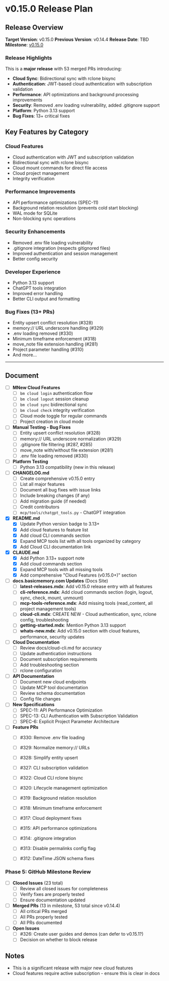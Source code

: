# v0.15.0 Release Plan

## Release Overview

**Target Version**: v0.15.0
**Previous Version**: v0.14.4
**Release Date**: TBD
**Milestone**: [v0.15.0](https://github.com/basicmachines-co/basic-memory/milestone)

### Release Highlights

This is a **major release** with 53 merged PRs introducing:
- **Cloud Sync**: Bidirectional sync with rclone bisync
- **Authentication**: JWT-based cloud authentication with subscription validation
- **Performance**: API optimizations and background processing improvements
- **Security**: Removed .env loading vulnerability, added .gitignore support
- **Platform**: Python 3.13 support
- **Bug Fixes**: 13+ critical fixes

## Key Features by Category

### Cloud Features
- Cloud authentication with JWT and subscription validation
- Bidirectional sync with rclone bisync
- Cloud mount commands for direct file access
- Cloud project management
- Integrity verification

### Performance Improvements
- API performance optimizations (SPEC-11)
- Background relation resolution (prevents cold start blocking)
- WAL mode for SQLite
- Non-blocking sync operations

### Security Enhancements
- Removed .env file loading vulnerability
- .gitignore integration (respects gitignored files)
- Improved authentication and session management
- Better config security

### Developer Experience
- Python 3.13 support
- ChatGPT tools integration
- Improved error handling
- Better CLI output and formatting

### Bug Fixes (13+ PRs)
- Entity upsert conflict resolution (#328)
- memory:// URL underscore handling (#329)
- .env loading removed (#330)
- Minimum timeframe enforcement (#318)
- move_note file extension handling (#281)
- Project parameter handling (#310)
- And more...

---

## Document

- [ ] **MNew Cloud Features**
  - [ ] `bm cloud login` authentication flow
  - [ ] `bm cloud logout` session cleanup
  - [ ] `bm cloud sync` bidirectional sync
  - [ ] `bm cloud check` integrity verification
  - [ ] Cloud mode toggle for regular commands
  - [ ] Project creation in cloud mode

- [ ] **Manual Testing - Bug Fixes**
  - [ ] Entity upsert conflict resolution (#328)
  - [ ] memory:// URL underscore normalization (#329)
  - [ ] .gitignore file filtering (#287, #285)
  - [ ] move_note with/without file extension (#281)
  - [ ]  .env file loading removed (#330)

- [ ] **Platform Testing**
  - [ ] Python 3.13 compatibility (new in this release)

- [ ] **CHANGELOG.md**
  - [ ] Create comprehensive v0.15.0 entry
  - [ ] List all major features
  - [ ] Document all bug fixes with issue links
  - [ ] Include breaking changes (if any)
  - [ ] Add migration guide (if needed)
  - [ ] Credit contributors
  - [ ] `mcp/tools/chatgpt_tools.py` - ChatGPT integration

- [x] **README.md**
  - [x] Update Python version badge to 3.13+
  - [x] Add cloud features to feature list
  - [x] Add cloud CLI commands section
  - [x] Expand MCP tools list with all tools organized by category
  - [x] Add Cloud CLI documentation link

- [x] **CLAUDE.md**
  - [x] Add Python 3.13+ support note
  - [x] Add cloud commands section
  - [x] Expand MCP tools with all missing tools
  - [x] Add comprehensive "Cloud Features (v0.15.0+)" section

- [ ] **docs.basicmemory.com Updates** (Docs Site)
  - [ ] **latest-releases.mdx**: Add v0.15.0 release entry with all features
  - [ ] **cli-reference.mdx**: Add cloud commands section (login, logout, sync, check, mount, unmount)
  - [ ] **mcp-tools-reference.mdx**: Add missing tools (read_content, all project management tools)
  - [ ] **cloud-cli.mdx**: CREATE NEW - Cloud authentication, sync, rclone config, troubleshooting
  - [ ] **getting-started.mdx**: Mention Python 3.13 support
  - [ ] **whats-new.mdx**: Add v0.15.0 section with cloud features, performance, security updates

- [ ] **Cloud Documentation**
  - [ ] Review docs/cloud-cli.md for accuracy
  - [ ] Update authentication instructions
  - [ ] Document subscription requirements
  - [ ] Add troubleshooting section
  - [ ] rclone configuration

- [ ] **API Documentation**
  - [ ] Document new cloud endpoints
  - [ ] Update MCP tool documentation
  - [ ] Review schema documentation
  - [ ] Config file changes

- [ ] **New Specifications**
  - [ ] SPEC-11: API Performance Optimization
  - [ ] SPEC-13: CLI Authentication with Subscription Validation
  - [ ] SPEC-6: Explicit Project Parameter Architecture

- [ ] **Feature PRs**
  - [ ] #330: Remove .env file loading
  - [ ] #329: Normalize memory:// URLs
  - [ ] #328: Simplify entity upsert
  - [ ] #327: CLI subscription validation
  - [ ] #322: Cloud CLI rclone bisync
  - [ ] #320: Lifecycle management optimization
  - [ ] #319: Background relation resolution
  - [ ] #318: Minimum timeframe enforcement
  - [ ] #317: Cloud deployment fixes
  - [ ] #315: API performance optimizations
  - [ ] #314: .gitignore integration
  - [ ] #313: Disable permalinks config flag
  - [ ] #312: DateTime JSON schema fixes


### Phase 5: GitHub Milestone Review

- [ ] **Closed Issues** (23 total)
  - [ ] Review all closed issues for completeness
  - [ ] Verify fixes are properly tested
  - [ ] Ensure documentation updated

- [ ] **Merged PRs** (13 in milestone, 53 total since v0.14.4)
  - [ ] All critical PRs merged
  - [ ] All PRs properly tested
  - [ ] All PRs documented

- [ ] **Open Issues**
  - [ ] #326: Create user guides and demos (can defer to v0.15.1?)
  - [ ] Decision on whether to block release

## Notes

- This is a significant release with major new cloud features
- Cloud features require active subscription - ensure this is clear in docs
